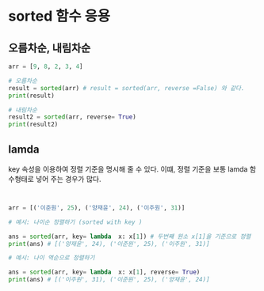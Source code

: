 # sorted 함수 응용

## 오름차순, 내림차순

``` python 
arr = [9, 8, 2, 3, 4]

# 오름차순
result = sorted(arr) # result = sorted(arr, reverse =False) 와 같다.
print(result)

# 내림차순
result2 = sorted(arr, reverse= True)
print(result2)
```

## lamda 

key 속성을 이용하여 정렬 기준을 명시해 줄 수 있다. 이떄, 정렬 기준을 보통 lamda 함수형태로 넣어 주는 경우가 많다.

``` python 


arr = [('이준원', 25), ('양재윤', 24), ('이주원', 31)]

# 예시: 나이순 정렬하기 (sorted with key )

ans = sorted(arr, key= lambda  x: x[1]) # 두번쨰 원소 x[1]을 기준으로 정렬
print(ans) # [('양재윤', 24), ('이준원', 25), ('이주원', 31)]

# 예시: 나이 역순으로 정렬하기

ans = sorted(arr, key= lambda  x: x[1], reverse= True)
print(ans) # [('이주원', 31), ('이준원', 25), ('양재윤', 24)]

```
